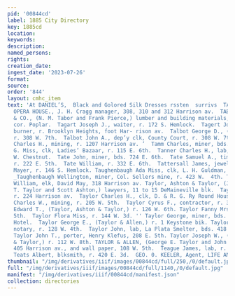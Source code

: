 ```yaml
---
pid: '00844cd'
label: 1885 City Directory
key: 1885cd
location: 
keywords: 
description: 
named_persons: 
rights: 
creation_date: 
ingest_date: '2023-07-26'
format: 
source: 
order: '844'
layout: cmhc_item
text: 'At DANIEL’S,  Black and Golored Silk Dresses rssten  surrivs  TAB 32 TEA     lo     TABOR
  OPERA HOUSE., J. H. Cragg manager, 308, 310 and 312 Harrison av.  TABOR, PIERCE
  & CO., (N. M. Tabor and Frank Pierce,) lumber and building materials, 213 E. 5th,
  cor. Poplar.  Tagart Joseph J., waiter, r. 172 S. Hemlock.  Tagert Joseph R., coal
  burner, r. Brooklyn Heights, foot Har- rison av.  Talbot George D., (Gunnell & Talbot,)
  r. 308 W. 7th.  Talbot John A., dep’y clk, County Court, r. 308 W. 7th.  Talbott
  Charles H., mining, r. 1207 Harrison av. ’  Tamm Charles, miner, bds. 300 E. 11th.  Tamm
  G. Miss, clk, Ladies’ Bazaar, r. 115 E. 6th.  Tanner Charles H., lab, r. rear 613
  W. Chestnut.  Tate John, miner, bds. 724 E. 6th.  Tate Samuel A., timber contractor,
  r. 222 E. 5th.  Tate William, r. 332 E. 6th.  Tattersall James, jeweler, S. & M.
  Mayer, r. 146 S. Hemlock. Taughenbaugh Ada Miss, clk, L. H. Guldman, r. 119 W. 4th.
  _Taughenbaugh Wellington, miner, Col. Sellers mine, r. 423 W.  4th. Taughenbaugh
  William, elk, David May, 318 Harrison av. Taylor, Ashton & Taylor, (J. W.and E.
  T. Taylor and Scott Ashton,) lawyers, 11 to 15 DeMaineville blk.  Taylor Charles,
  r. 224 Harrison av.  Taylor Charles H., clk, D. & R. G. Ry Round House.  Taylor
  Charles W., mining, r. 205 W. 5th.  Taylor Cyrus F., contractor, r. 301 E. 5th.  Taylor
  Edward T., (Taylor, Ashton & Taylor,) r. 126 W. 6th. Taylor Fanny Mrs., r. 129 W.
  5th.  Taylor Flora Miss, r. 144 W. 3d. '' Taylor George, miner, bds. Fifth Avenue
  Hotel.  Taylor George E., (Taylor & Allen,) r. 1 Keystone bik. Taylor George S.,
  notary, r. 128 W. 4th.  Taylor John, lab, La Plata Smelter, bds. 418 W. Chestnut.
  Taylor John T., porter, Henry Klefus, 208 E. 5th. Taylor Joseph W., (Taylor, Ashton
  & Taylor,) r. 112 W. 8th. TAYLOR & ALLEN, (George E. Taylor and John W. Allen,)  druggists,
  405 Harrison av., and wall paper, 108 W. 5th.  Teague James, lab, r. 309 W. Elm.
  Teats Albert, blksmith, r. 420 E. 3d.  GEO. 0. KEELER, Agent, LIFE AND ANNUITY CO.       '
thumbnail: "/img/derivatives/iiif/images/00844cd/full/250,/0/default.jpg"
full: "/img/derivatives/iiif/images/00844cd/full/1140,/0/default.jpg"
manifest: "/img/derivatives/iiif/00844cd/manifest.json"
collection: directories
---
```

